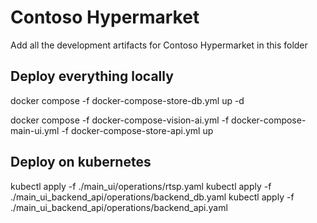 # Contoso Hypermarket

Add all the development artifacts for Contoso Hypermarket in this folder

## Deploy everything locally

docker compose -f docker-compose-store-db.yml up -d

docker compose -f docker-compose-vision-ai.yml -f docker-compose-main-ui.yml -f docker-compose-store-api.yml up

## Deploy on kubernetes

kubectl apply -f ./main_ui/operations/rtsp.yaml
kubectl apply -f ./main_ui_backend_api/operations/backend_db.yaml
kubectl apply -f ./main_ui_backend_api/operations/backend_api.yaml
